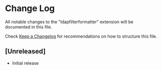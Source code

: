 # Change Log

All notable changes to the "ldapfilterformatter" extension will be documented in this file.

Check [Keep a Changelog](http://keepachangelog.com/) for recommendations on how to structure this file.

## [Unreleased]

- Initial release